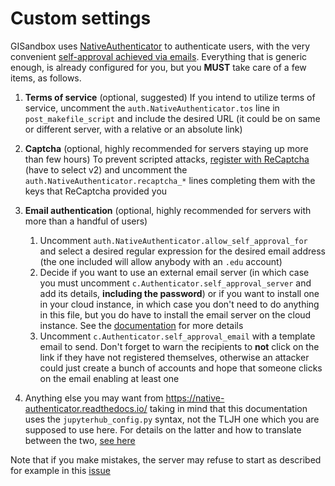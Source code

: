 # Custom settings

GISandbox uses [NativeAuthenticator](https://github.com/jupyterhub/nativeauthenticator) to authenticate users, with the very convenient
[self-approval achieved via emails](https://native-authenticator.readthedocs.io/en/latest/options.html#allow-self-serve-approval).
Everything that is generic enough, is already configured for you, but you **MUST** take care of a few items, as follows.

1. **Terms of service** (optional, suggested)
If you intend to utilize terms of service, uncomment the `auth.NativeAuthenticator.tos` line in `post_makefile_script` and
include the desired URL (it could be on same or different server, with a relative or an absolute link)

2. **Captcha** (optional, highly recommended for servers staying up more than few hours)
To prevent scripted attacks, [register with ReCaptcha](https://www.google.com/recaptcha/admin/create) (have to select v2) and
uncomment the `auth.NativeAuthenticator.recaptcha_*` lines completing them with the keys that ReCaptcha
provided you

3. **Email authentication** (optional, highly recommended for servers with more than a handful of users)
   1. Uncomment `auth.NativeAuthenticator.allow_self_approval_for` and select a desired regular expression for the desired email address (the one included will allow anybody with an `.edu` account)
   2. Decide if you want to use an external email server (in which case you must uncomment `c.Authenticator.self_approval_server` and add its details, **including the password**) or if you want to install one in your cloud instance, in which case you don't need to do anything in this file, but you do have to install the email server on the cloud instance. See the [documentation](https://native-authenticator.readthedocs.io/en/latest/options.html#allow-self-serve-approval) for more details
   3. Uncomment `c.Authenticator.self_approval_email` with a template email to send. Don't forget to warn the recipients to **not** click on the link if they have not registered themselves, otherwise an attacker could just create a bunch of accounts and hope that someone clicks on the email enabling at least one

4. Anything else you may want from https://native-authenticator.readthedocs.io/ taking in mind that this documentation 
uses the `jupyterhub_config.py` syntax, not the TLJH one which you are supposed to use here. For details on the latter
and how to translate between the two, [see here](https://tljh.jupyter.org/en/latest/topic/authenticator-configuration.html#setting-authenticator-properties)

Note that if you make mistakes, the server may refuse to start as described for example in this [issue](https://github.com/geospatialcomputing/gisandbox/issues/7)

